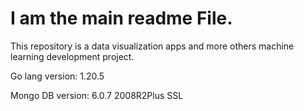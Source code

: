 
# I am the main readme File.

This repository is a data visualization apps and more others machine
learning development project.

Go lang version:  1.20.5 

Mongo DB version: 6.0.7 2008R2Plus SSL

